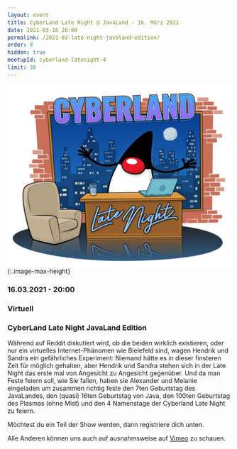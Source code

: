 ```yaml
---
layout: event
title: CyberLand Late Night @ JavaLand - 16. März 2021
date: 2021-03-16 20:00
permalink: /2021-03-late-night-javaland-edition/
order: 8
hidden: true
meetupId: cyberland-latenight-4
limit: 30
---
```


![Logo](/assets/logo/cyberland-Late-Night.jpg){:.image-max-height}

### <i class="fas fa-lg fa-calendar"></i> 16.03.2021 - 20:00

### <i class="fas fa-lg fa-globe"></i> Virtuell

### <i class="fas fa-lg fa-tv"></i> CyberLand Late Night JavaLand Edition

Während auf Reddit diskutiert wird, ob die beiden wirklich existieren, oder nur ein virtuelles Internet-Phänomen wie Bielefeld sind, wagen Hendrik und Sandra ein gefährliches Experiment: Niemand hätte es in dieser finsteren Zeit für möglich gehalten, aber Hendrik und Sandra stehen sich in der Late Night das erste mal von Angesicht zu Angesicht gegenüber.
Und da man Feste feiern soll, wie Sie fallen, haben sie Alexander und Melanie eingeladen um zusammen richtig feste den 7ten Geburtstag des JavaLandes, den (quasi) 16ten Geburtstag von Java, den 100ten Geburtstag des Plasmas (ohne Mist) und den 4 Namenstage der Cyberland Late Night zu feiern.


Möchtest du ein Teil der Show werden, dann registriere dich unten.

 Alle Anderen können uns auch auf ausnahmsweise auf [Vimeo](https://vimeo.com/event/785138/embed/fab31e364e) zu schauen. 

<!-- Alle Anderen können uns auch auf [YouTube](https://youtu.be/BzFBTPFk-gs) zu schauen. -->
